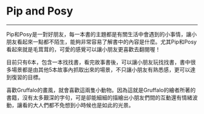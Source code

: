 # Pip and Posy
---
Pip和Posy是一對好朋友，每一本書的主題都是有關生活中會遇到的小事情，讓小朋友看起來一點都不陌生，能夠非常容易了解書中的內容是什麼。尤其Pip和Posy看起來就是毛茸茸的，可愛的感覺可以讓小朋友更喜歡去翻閱喔！

目前只有6本，包含一本找找書，看完故事書後，可以讓小朋友玩找找書，書中很多場景都是由其他5本故事內抓取出來的場景，不只讓小朋友有熟悉感，更可以達到復習的目標。

喜歡Gruffalo的畫風，就會喜歡這兩隻小動物。因為這就是Gruffalo的繪者所著的書籍，沒有太多艱深的字句，可是卻能細細的描繪出小朋友們間的互動還有情緒波動，讓看的大人們都不免想到小時候也是如此的光景。
